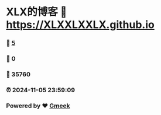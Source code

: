 # XLX的博客 :link: https://XLXXLXXLX.github.io 
### :page_facing_up: [5](https://XLXXLXXLX.github.io/tag.html) 
### :speech_balloon: 0 
### :hibiscus: 35760 
### :alarm_clock: 2024-11-05 23:59:09 
### Powered by :heart: [Gmeek](https://github.com/Meekdai/Gmeek)
